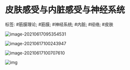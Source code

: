 # 皮肤感受与内脏感受与神经系统

标签: #筋膜理论; #筋膜; #神经系统; #内脏;  #经络; #皮肤

![image-20210617095354531](https://typora-picgo-bed.oss-cn-beijing.aliyuncs.com/image-20210617095354531.png)

![image-20210617100243947](https://typora-picgo-bed.oss-cn-beijing.aliyuncs.com/image-20210617100243947.png)

![image-20210617100707610](https://typora-picgo-bed.oss-cn-beijing.aliyuncs.com/image-20210617100707610.png)

![img](https://typora-picgo-bed.oss-cn-beijing.aliyuncs.com/TB1DkfsHVXXXXaLXXXXXXXXXXXX_!!0-item_pic.jpg)